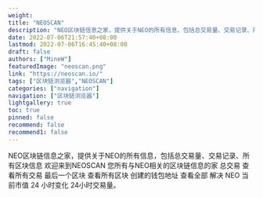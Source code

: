 ```yaml
---
weight: 
title: "NEOSCAN"
description: "NEO区块链信息之家，提供关于NEO的所有信息，包括总交易量、交易记录、所有区块信息"
date: 2022-07-06T21:57:40+08:00
lastmod: 2022-07-06T16:45:40+08:00
draft: false
authors: ["MineW"]
featuredImage: "neoscan.png"
link: "https://neoscan.io/"
tags: ["区块链浏览器","NEOSCAN"]
categories: ["navigation"]
navigation: ["区块链浏览器"]
lightgallery: true
toc: true
pinned: false
recommend: false
recommend1: false
---
```


NEO区块链信息之家，提供关于NEO的所有信息，包括总交易量、交易记录、所有区块信息
欢迎来到‎‎NEOSCAN‎‎ 您所有与NEO相关的区块链信息的家 总交易 查看所有交易 最后一个区块 查看所有区块 创建的钱包地址 查看全部‎ ‎解决 NEO 当前市值 24 小时变化‎ ‎24小时交易量‎。